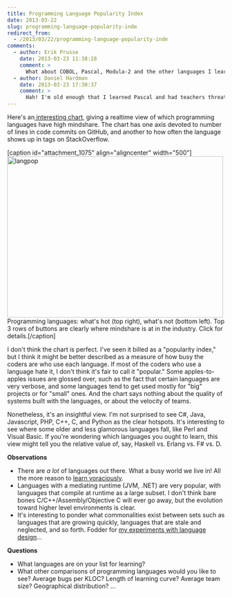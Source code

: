 ```yaml
---
title: Programming Language Popularity Index
date: 2013-03-22
slug: programming-language-popularity-inde
redirect_from:
  - /2013/03/22/programming-language-popularity-inde
comments:
  - author: Erik Prusse
    date: 2013-03-23 11:38:28
    comment: >
      What about COBOL, Pascal, Modula-2 and the other languages I learned in school? OK, I didn't learn COBOL in school; I'm not that old.
  - author: Daniel Hardman
    date: 2013-03-23 17:30:37
    comment: >
      Hah! I'm old enough that I learned Pascal and had teachers threaten to teach me Fortran, but I also missed the COBOL fun. Too bad; I could have made a mint on the Y2K bug. :-)
---
```

Here's an<a href="http://langpop.corger.nl/" target="_blank"> interesting chart</a>, giving a realtime view of which programming languages have high mindshare. The chart has one axis devoted to number of lines in code commits on GitHub, and another to how often the language shows up in tags on StackOverflow.

[caption id="attachment_1075" align="aligncenter" width="500"]<a href="http://langpop.corger.nl/" target="_blank"><img class="size-full wp-image-1075" alt="langpop" src="http://codecraft.co/wp-content/uploads/2013/03/langpop.png" width="500" height="372" /></a> Programming languages: what's hot (top right), what's not (bottom left). Top 3 rows of buttons are clearly where mindshare is at in the industry. Click for details.[/caption]

I don't think the chart is perfect. I've seen it billed as a "popularity index," but I think it might be better described as a measure of how busy the coders are who use each language. If most of the coders who use a language hate it, I don't think it's fair to call it "popular." Some apples-to-apples issues are glossed over, such as the fact that certain languages are very verbose, and some languages tend to get used mostly for "big" projects or for "small" ones. And the chart says nothing about the quality of systems built with the languages, or about the velocity of teams.

<!--more-->Nonetheless, it's an insightful view. I'm not surprised to see C#, Java, Javascript, PHP, C++, C, and Python as the clear hotspots. It's interesting to see where some older and less glamorous languages fall, like Perl and Visual Basic. If you're wondering which languages you ought to learn, this view might tell you the relative value of, say, Haskell vs. Erlang vs. F# vs. D.

<strong>Observations</strong>
<ul>
	<li>There are <em>a lot</em> of languages out there. What a busy world we live in! All the more reason to <a title="Julie Jones: Learn voraciously." href="julie-jones-learn-voraciously.md">learn voraciously</a>.</li>
	<li>Languages with a mediating runtime (JVM, .NET) are very popular, with languages that compile at runtime as a large subset. I don't think bare bones C/C++/Assembly/Objective C will ever go away, but the evolution toward higher level environments is clear.</li>
	<li>It's interesting to ponder what commonalities exist between sets such as languages that are growing quickly, languages that are stale and neglected, and so forth. Fodder for <a title="My First Tangle With the Tower of Babel" href="my-first-tangle-with-the-tower-of-babel.md">my experiments with language design</a>...</li>
</ul>
<strong>Questions</strong>
<ul>
	<li><span style="line-height:13px;">What languages are on your list for learning?</span></li>
	<li>What other comparisons of programming languages would you like to see? Average bugs per KLOC? Length of learning curve? Average team size? Geographical distribution? ...</li>
</ul>
